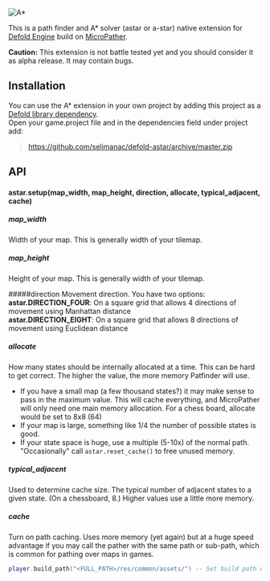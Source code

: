 ![A*](https://github.com/selimanac/defold-astar/blob/master/assets/defoldheader.png?raw=true)

This is a path finder and A* solver (astar or a-star) native extension for [Defold Engine](https://www.defold.com/) build on [MicroPather](https://github.com/leethomason/MicroPather). 

**Caution:** This extension is not battle tested yet and you should consider it as alpha release. It may contain bugs.

## Installation

You can use the A* extension in your own project by adding this project as a [Defold library dependency](http://www.defold.com/manuals/libraries/).  
Open your game.project file and in the dependencies field under project add:

>https://github.com/selimanac/defold-astar/archive/master.zip


## API

#### astar.setup(map_width, map_height, direction, allocate, typical_adjacent, cache)

>
##### map_width
Width of your map. This is generally width of your tilemap.  
>
##### map_height
Height of your map. This is generally width of your tilemap.
>   
#####direction
Movement direction. You have two options:  
**astar.DIRECTION_FOUR**: On a square grid that allows 4 directions of movement using Manhattan distance  
**astar.DIRECTION_EIGHT**: On a square grid that allows 8 directions of movement using Euclidean distance
>
##### allocate
How many states should be internally allocated at a time. This can be hard to get correct. The higher the value, the more memory Patfinder will use.
>
- If you have a small map (a few thousand states?) it may make sense to pass in the maximum value. This will cache everything, and MicroPather will only need one main memory allocation. For a chess board, allocate  would be set to 8x8 (64)
- If your map is large, something like 1/4 the number of possible states is good.
- If your state space is huge, use a multiple (5-10x) of the normal path. "Occasionally" call `astar.reset_cache()` to free unused memory.
>
##### typical_adjacent
Used to determine cache size. The typical number of adjacent states to a given state. (On a chessboard, 8.) Higher values use a little more memory.
>
##### cache
Turn on path caching. Uses more memory (yet again) but at a huge speed advantage if you may call the pather with the same path or sub-path, which is common for pathing over maps in games.




```lua
player.build_path("<FULL_PATH>/res/common/assets/") -- Set build path when working on Editor only s
```